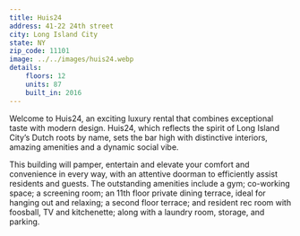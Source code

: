 ```yaml
---
title: Huis24
address: 41-22 24th street
city: Long Island City
state: NY
zip_code: 11101
image: ../../images/huis24.webp
details:
    floors: 12
    units: 87
    built_in: 2016
---
```


Welcome to Huis24, an exciting luxury rental that combines exceptional taste with modern design. Huis24, which reflects the spirit of Long Island City’s Dutch roots by name, sets the bar high with distinctive interiors, amazing amenities and a dynamic social vibe.

This building will pamper, entertain and elevate your comfort and convenience in every way, with an attentive doorman to efficiently assist residents and guests. The outstanding amenities include a gym; co-working space; a screening room; an 11th floor private dining terrace, ideal for hanging out and relaxing; a second floor terrace; and resident rec room with foosball, TV and kitchenette; along with a laundry room, storage, and parking.